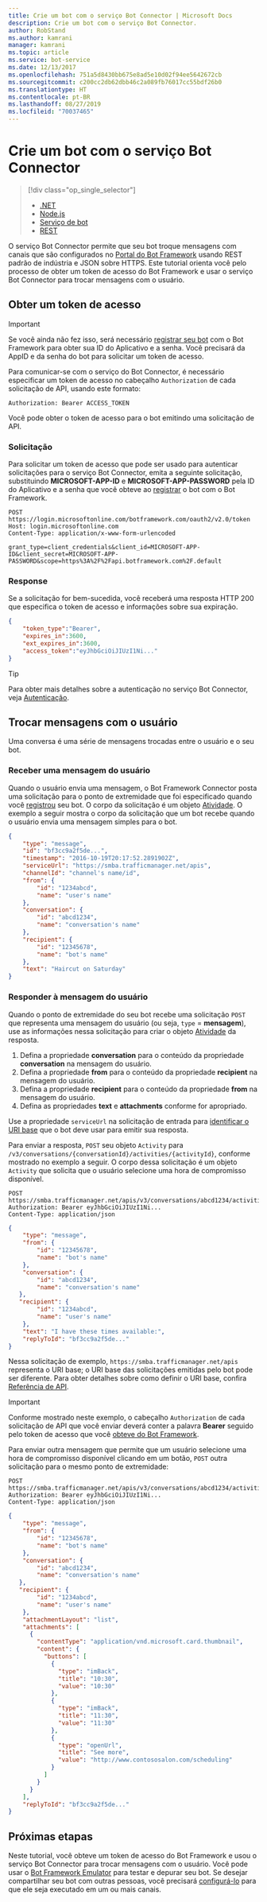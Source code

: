 ```yaml
---
title: Crie um bot com o serviço Bot Connector | Microsoft Docs
description: Crie um bot com o serviço Bot Connector.
author: RobStand
ms.author: kamrani
manager: kamrani
ms.topic: article
ms.service: bot-service
ms.date: 12/13/2017
ms.openlocfilehash: 751a5d8430bb675e8ad5e10d02f94ee5642672cb
ms.sourcegitcommit: c200cc2db62dbb46c2a089fb76017cc55bdf26b0
ms.translationtype: HT
ms.contentlocale: pt-BR
ms.lasthandoff: 08/27/2019
ms.locfileid: "70037465"
---
```

# <a name="create-a-bot-with-the-bot-connector-service"></a>Crie um bot com o serviço Bot Connector
> [!div class="op_single_selector"]
> - [.NET](../dotnet/bot-builder-dotnet-quickstart.md)
> - [Node.js](../nodejs/bot-builder-nodejs-quickstart.md)
> - [Serviço de bot](../bot-service-quickstart.md)
> - [REST](../rest-api/bot-framework-rest-connector-quickstart.md)

O serviço Bot Connector permite que seu bot troque mensagens com canais que são configurados no <a href="https://dev.botframework.com/" target="_blank">Portal do Bot Framework</a> usando REST padrão de indústria e JSON sobre HTTPS. Este tutorial orienta você pelo processo de obter um token de acesso do Bot Framework e usar o serviço Bot Connector para trocar mensagens com o usuário.

## <a id="get-token"></a> Obter um token de acesso

> [!IMPORTANT]
> Se você ainda não fez isso, será necessário [registrar seu bot](../bot-service-quickstart-registration.md) com o Bot Framework para obter sua ID do Aplicativo e a senha. Você precisará da AppID e da senha do bot para solicitar um token de acesso.

Para comunicar-se com o serviço do Bot Connector, é necessário especificar um token de acesso no cabeçalho `Authorization` de cada solicitação de API, usando este formato: 

```http
Authorization: Bearer ACCESS_TOKEN
```

Você pode obter o token de acesso para o bot emitindo uma solicitação de API.

### <a name="request"></a>Solicitação

Para solicitar um token de acesso que pode ser usado para autenticar solicitações para o serviço Bot Connector, emita a seguinte solicitação, substituindo **MICROSOFT-APP-ID** e **MICROSOFT-APP-PASSWORD** pela ID do Aplicativo e a senha que você obteve ao [registrar](../bot-service-quickstart-registration.md) o bot com o Bot Framework.

```http
POST https://login.microsoftonline.com/botframework.com/oauth2/v2.0/token
Host: login.microsoftonline.com
Content-Type: application/x-www-form-urlencoded

grant_type=client_credentials&client_id=MICROSOFT-APP-ID&client_secret=MICROSOFT-APP-PASSWORD&scope=https%3A%2F%2Fapi.botframework.com%2F.default
```

### <a name="response"></a>Response

Se a solicitação for bem-sucedida, você receberá uma resposta HTTP 200 que especifica o token de acesso e informações sobre sua expiração. 

```json
{
    "token_type":"Bearer",
    "expires_in":3600,
    "ext_expires_in":3600,
    "access_token":"eyJhbGciOiJIUzI1Ni..."
}
```

> [!TIP]
> Para obter mais detalhes sobre a autenticação no serviço Bot Connector, veja [Autenticação](bot-framework-rest-connector-authentication.md).

## <a name="exchange-messages-with-the-user"></a>Trocar mensagens com o usuário

Uma conversa é uma série de mensagens trocadas entre o usuário e o seu bot. 

### <a name="receive-a-message-from-the-user"></a>Receber uma mensagem do usuário

Quando o usuário envia uma mensagem, o Bot Framework Connector posta uma solicitação para o ponto de extremidade que foi especificado quando você [registrou](../bot-service-quickstart-registration.md) seu bot. O corpo da solicitação é um objeto [Atividade][]. O exemplo a seguir mostra o corpo da solicitação que um bot recebe quando o usuário envia uma mensagem simples para o bot. 

```json
{
    "type": "message",
    "id": "bf3cc9a2f5de...",
    "timestamp": "2016-10-19T20:17:52.2891902Z",
    "serviceUrl": "https://smba.trafficmanager.net/apis",
    "channelId": "channel's name/id",
    "from": {
        "id": "1234abcd",
        "name": "user's name"
    },
    "conversation": {
        "id": "abcd1234",
        "name": "conversation's name"
    },
    "recipient": {
        "id": "12345678",
        "name": "bot's name"
    },
    "text": "Haircut on Saturday"
}
```

### <a name="reply-to-the-users-message"></a>Responder à mensagem do usuário

Quando o ponto de extremidade do seu bot recebe uma solicitação `POST` que representa uma mensagem do usuário (ou seja, `type` = **mensagem**), use as informações nessa solicitação para criar o objeto [Atividade][] da resposta.

1. Defina a propriedade **conversation** para o conteúdo da propriedade **conversation** na mensagem do usuário.
2. Defina a propriedade **from** para o conteúdo da propriedade **recipient** na mensagem do usuário.
3. Defina a propriedade **recipient** para o conteúdo da propriedade **from** na mensagem do usuário.
4. Defina as propriedades **text** e **attachments** conforme for apropriado.

Use a propriedade `serviceUrl` na solicitação de entrada para [identificar o URI base](bot-framework-rest-connector-api-reference.md#base-uri) que o bot deve usar para emitir sua resposta. 

Para enviar a resposta, `POST` seu objeto `Activity` para `/v3/conversations/{conversationId}/activities/{activityId}`, conforme mostrado no exemplo a seguir. O corpo dessa solicitação é um objeto `Activity` que solicita que o usuário selecione uma hora de compromisso disponível.

```http
POST https://smba.trafficmanager.net/apis/v3/conversations/abcd1234/activities/bf3cc9a2f5de... 
Authorization: Bearer eyJhbGciOiJIUzI1Ni...
Content-Type: application/json
```

```json
{
    "type": "message",
    "from": {
        "id": "12345678",
        "name": "bot's name"
    },
    "conversation": {
        "id": "abcd1234",
        "name": "conversation's name"
   },
   "recipient": {
        "id": "1234abcd",
        "name": "user's name"
    },
    "text": "I have these times available:",
    "replyToId": "bf3cc9a2f5de..."
}
```

Nessa solicitação de exemplo, `https://smba.trafficmanager.net/apis` representa o URI base; o URI base das solicitações emitidas pelo bot pode ser diferente. Para obter detalhes sobre como definir o URI base, confira [Referência de API](bot-framework-rest-connector-api-reference.md#base-uri). 

> [!IMPORTANT]
> Conforme mostrado neste exemplo, o cabeçalho `Authorization` de cada solicitação de API que você enviar deverá conter a palavra **Bearer** seguido pelo token de acesso que você [obteve do Bot Framework](#get-token).

Para enviar outra mensagem que permite que um usuário selecione uma hora de compromisso disponível clicando em um botão, `POST` outra solicitação para o mesmo ponto de extremidade:

```http
POST https://smba.trafficmanager.net/apis/v3/conversations/abcd1234/activities/bf3cc9a2f5de... 
Authorization: Bearer eyJhbGciOiJIUzI1Ni...
Content-Type: application/json
```

```json
{
    "type": "message",
    "from": {
        "id": "12345678",
        "name": "bot's name"
    },
    "conversation": {
        "id": "abcd1234",
        "name": "conversation's name"
   },
   "recipient": {
        "id": "1234abcd",
        "name": "user's name"
    },
    "attachmentLayout": "list",
    "attachments": [
      {
        "contentType": "application/vnd.microsoft.card.thumbnail",
        "content": {
          "buttons": [
            {
              "type": "imBack",
              "title": "10:30",
              "value": "10:30"
            },
            {
              "type": "imBack",
              "title": "11:30",
              "value": "11:30"
            },
            {
              "type": "openUrl",
              "title": "See more",
              "value": "http://www.contososalon.com/scheduling"
            }
          ]
        }
      }
    ],
    "replyToId": "bf3cc9a2f5de..."
}
```   

## <a name="next-steps"></a>Próximas etapas

Neste tutorial, você obteve um token de acesso do Bot Framework e usou o serviço Bot Connector para trocar mensagens com o usuário. Você pode usar o [Bot Framework Emulator](../bot-service-debug-emulator.md) para testar e depurar seu bot. Se desejar compartilhar seu bot com outras pessoas, você precisará [configurá-lo](../bot-service-manage-channels.md) para que ele seja executado em um ou mais canais.

[Atividade]: bot-framework-rest-connector-api-reference.md#activity-object
